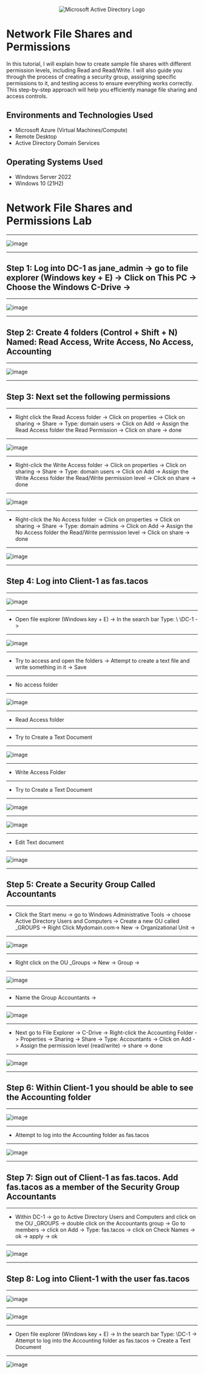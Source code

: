 <p align="center">
<img src="https://i.imgur.com/pU5A58S.png" alt="Microsoft Active Directory Logo"/>
</p>

<h1> Network File Shares and Permissions </h1>
In this tutorial, I will explain how to create sample file shares with different permission levels, including Read and Read/Write. I will also guide you through the process of creating a security group, assigning specific permissions to it, and testing access to ensure everything works correctly. This step-by-step approach will help you efficiently manage file sharing and access controls.


<h2>Environments and Technologies Used</h2>

- Microsoft Azure (Virtual Machines/Compute)
- Remote Desktop
- Active Directory Domain Services

<h2>Operating Systems Used </h2>

- Windows Server 2022
- Windows 10 (21H2)



<h1> Network File Shares and Permissions Lab </h1>

--------

![image](https://github.com/user-attachments/assets/9ed9c7bf-f0fa-42f2-b591-da1afb6d13ca)

---------

<h2> Step 1: Log into DC-1 as jane_admin -> go to file explorer (Windows key + E) -> Click on This PC ->  Choose the Windows C-Drive -> </h2>

----

![image](https://github.com/user-attachments/assets/cf103185-4baf-4c5d-80aa-4fa7002b7692)

---------


<h2> Step 2: Create 4 folders (Control + Shift + N) Named: Read Access, Write Access, No Access, Accounting  </h2>

-------


![image](https://github.com/user-attachments/assets/8f36e3e0-b21a-4955-9266-e0addca2d596)

----------

<h2> Step 3: Next set the following permissions  </h2>

-----

- Right click the Read Access folder -> Click on properties -> Click on sharing -> Share -> Type: domain users -> Click on Add -> Assign the Read Access folder  the Read Permission -> Click on share -> done

------


![image](https://github.com/user-attachments/assets/79b0f039-66cf-4c64-a900-2ad295005996)


-----------

- Right-click the Write Access folder -> Click on properties -> Click on sharing -> Share -> Type: domain users -> Click on Add -> Assign the Write Access folder the Read/Write permission level -> Click on share -> done

------

![image](https://github.com/user-attachments/assets/8b3463e6-b605-47a4-a3d3-e0b57a23c04f)

---------

- Right-click the No Access folder -> Click on properties -> Click on sharing -> Share -> Type: domain admins -> Click on Add -> Assign the No Access folder the Read/Write permission level -> Click on share -> done

---------


![image](https://github.com/user-attachments/assets/82e526ed-7ffb-4193-ad18-eae7c114ac65)

-------


<h2> Step 4: Log into Client-1 as fas.tacos  </h2>

------

![image](https://github.com/user-attachments/assets/1c6fcd2c-33da-4945-8328-e97ca2a07da2)


--------

- Open file explorer (Windows key + E) -> In the search bar Type: \ \DC-1 ->


---------

![image](https://github.com/user-attachments/assets/3fe0b988-2776-4755-a4ca-9e86c06eb366)

--------

- Try to access and open the folders -> Attempt to create a text file and write something in it -> Save

--------

- No access folder

-------

![image](https://github.com/user-attachments/assets/cf081e90-06de-4336-85b1-8ef29fba0b71)


--------

- Read Access folder

---------

- Try to Create a Text Document

---------

![image](https://github.com/user-attachments/assets/759b69f3-726a-4cb3-819f-ef082d78af69)


-------

- Write Access Folder


---------

- Try to Create a Text Document

---------

![image](https://github.com/user-attachments/assets/f29eb3ab-311f-4399-9abf-2620cb817861)


----------

![image](https://github.com/user-attachments/assets/f3fce59d-8162-4ef6-8c32-b168df3debe1)


-------

- Edit Text document

----------



![image](https://github.com/user-attachments/assets/c732a985-4351-4a04-88ba-362219ed5cb4)

--------


<h2> Step 5: Create a Security Group Called Accountants </h2>

----------

- Click the Start menu -> go to Windows Administrative Tools -> choose Active Directory Users and Computers -> Create a new OU called _GROUPS -> Right Click Mydomain.com-> New -> Organizational Unit ->

---------

![image](https://github.com/user-attachments/assets/d82afce3-fb1d-4d16-aafb-ab938df2c34f)


----------

- Right click on the OU _Groups -> New -> Group ->

----------

![image](https://github.com/user-attachments/assets/4b6b2e07-a076-41b0-876f-93bf3c39f8fe)

------------

- Name the Group Accountants ->

----------

![image](https://github.com/user-attachments/assets/71a617f0-1f13-4d2b-af5e-16a253e56b2f)


---------

- Next go to File Explorer -> C-Drive -> Right-click the Accounting Folder -> Properties -> Sharing -> Share -> Type: Accountants -> Click on Add -> Assign the permission level (read/write) -> share -> done

-----------


![image](https://github.com/user-attachments/assets/58a0d105-e719-438d-9a05-951c55002824)



---------

<h2> Step 6: Within Client-1 you should be able to see the Accounting folder </h2>

----------

![image](https://github.com/user-attachments/assets/cad9b41f-d9b8-4523-be2f-6d06786b2405)

-----------

- Attempt to log into the Accounting folder as fas.tacos

----------

![image](https://github.com/user-attachments/assets/62c501c9-238f-4120-af4a-1b830386b866)

---------

<h2> Step 7: Sign out of Client-1 as fas.tacos. Add fas.tacos as a member of the Security Group Accountants  </h2>

---------

- Within DC-1 -> go to Active Directory Users and Computers and click on the OU _GROUPS   ->  double click on the Accountants group -> Go to members -> click on Add -> Type: fas.tacos -> click on Check Names -> ok -> apply -> ok

-----------

![image](https://github.com/user-attachments/assets/1a8727c6-7744-4aa5-81e6-f846db9d73ee)


---------

<h2> Step 8: Log into Client-1 with the user fas.tacos </h2>


-----------

![image](https://github.com/user-attachments/assets/33f7683c-e3d4-4e3d-b3d1-8adb74570f75)

-------

![image](https://github.com/user-attachments/assets/6ccba3cf-e9be-4ee9-a4a7-878c573115a0)

------------

- Open file explorer (Windows key + E) -> In the search bar Type: \\DC-1 -> Attempt to log into the Accounting folder as fas.tacos -> Create a Text Document

------------

![image](https://github.com/user-attachments/assets/28ed5cfa-2113-4aaf-8d9a-cd7c1f454237)




